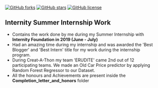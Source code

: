 <div>

[![GitHub forks](https://img.shields.io/github/forks/afrozchakure/Internity-Summer-Internship-Work?style=for-the-badge)](https://github.com/afrozchakure/Internity-Summer-Internship-Work/network)
[![GitHub stars](https://img.shields.io/github/stars/afrozchakure/Internity-Summer-Internship-Work?color=success&style=for-the-badge)](https://github.com/afrozchakure/Internity-Summer-Internship-Work/stargazers)
[![GitHub license](https://img.shields.io/github/license/afrozchakure/Internity-Summer-Internship-Work?color=blueviolet&style=for-the-badge)](https://github.com/afrozchakure/Internity-Summer-Internship-Work/blob/master/LICENSE)
</div>

## Internity Summer Internship Work
- Contains the work done by me during my Summer Internship with **Internity Foundation in 2019 (June - July)**
- Had an amazing time during my internship and was awarded the 'Best Blogger' and 'Best Intern' title for my work during the internship program.
- During Creat-A-Thon my team 'ERUDITE' came 2nd out of 12 participating teams. We made an Old Car Price predictor by applying Random Forest Regressor to our Dataset.
- All the honours and Achievements are present inside the **Completion_letter_and_honors** folder

